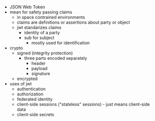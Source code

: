 - JSON Web Token
- mean for safety passing claims
  - in space contrained environments
  - claims are definitions or assertions about party or object
  - jwt standarizes claims
    - identity of a party
    - sub for subject
      - mostly used for identification
- crypto
  - signed (integrity protection)
    - three parts encoded separately
      - header
      - payload
      - signature
  - encrypted
- uses of jwt
  - authentication
  - authorization
  - federated identity
  - client-side sessions ("stateless" sessions) - just means client-side data
  - client-side secrets
